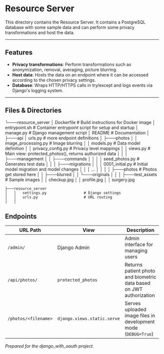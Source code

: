 # Resource Server 

This directory contains the Resource Server. It contains a PostgreSQL database with some sample data and can perform some privacy transformations and host the data.

---

## Features

- **Privacy transformations**: Perform transformations such as anonymization, removal, averaging, picture blurring.
- **Host data**: Hosts the data on an endpoint where it can be accessed according to the chosen privacy settings.
- **Database**: Wraps HTTP/HTTPS calls in try/except and logs events via Django's logging system.


---

## Files & Directories

└───resource_server
    │   Dockerfile      # Build instructions for Docker image
    │   entrypoint.sh   # Container entrypoint script for setup and startup
    │   manage.py       # Django management script
    │   README          # Documentation
    │
    ├───api
    │       urls.py     # more endpoint definitions
    │
    ├───photos
    │   │   image_processing.py     # Image blurring
    │   │   models.py               # Data model definition
    │   │   privacy_config.py       # Privacy level mappings
    │   │   views.py                # Main view: protected_photos(), returns authorized data
    │   │
    │   ├───management
    │   │   ├───commands
    │   │   │   │   seed_photos.py      # Generates test data
    │   │
    │   ├───migrations
    │   │   │   0001_initial.py         # Initial model migration and model changes
    │   │   │   ...
    │   │   │
    │   ├───photos                      # Photos get stored here
    │   │   ├───blurred
    │   │   └───originals
    │   │
    │   ├───test_assets                 # Sample images
    │   │       checkup.jpg
    │   │       profile.jpg
    │   │       surgery.jpg

    ├───resource_server
    │   │   settings.py                 # Django settings
    │   │   urls.py                     # URL routing
    │   │

## Endpoints

| URL Path             | View                        | Description                                                                |
| -------------------- | --------------------------- | -------------------------------------------------------------------------- |
| `/admin/`            | Django Admin                | Admin interface for managing users            |
| `/api/photos/`       | `protected_photos`          | Returns patient photo and biometric data based on JWT authorization        |
| `/photos/<filename>` | `django.views.static.serve` | Serves uploaded image files in development mode (`DEBUG=True`)             |


*Prepared for the django\_with\_oauth project.*

